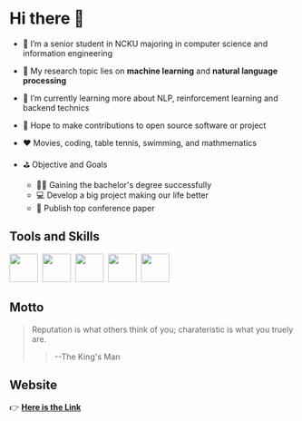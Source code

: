 # Hi there 👋

- 🔭 I’m a senior student in NCKU majoring in computer science and information engineering
- 🎯 My research topic lies on **machine learning** and **natural language processing**
- 🌱 I’m currently learning more about NLP, reinforcement learning and backend technics
- 👯 Hope to make contributions to open source software or project
- ❤️ Movies, coding, table tennis, swimming, and mathmematics
- ⛳️ Objective and Goals
  
  - 🧑‍🎓 Gaining the bachelor's degree successfully
  - 💻 Develop a big project making our life better
  - 📝 Publish top conference paper

## Tools and Skills 
<div>
<img src="https://upload.wikimedia.org/wikipedia/commons/thumb/c/c3/Python-logo-notext.svg/1869px-Python-logo-notext.svg.png" width="50" height="50">&nbsp
<img src="https://embed.zenn.studio/api/optimize-og-image/166c54c44235f24c5b04/https%3A%2F%2Fdiscuss.pytorch.org%2Fuploads%2Fdefault%2Foriginal%2F2X%2F1%2F15a7e2573aeb9e6ba8995f824d3b63171a433041.png" width="50" height="50">&nbsp
<img src="https://images.freeimages.com/fic/images/icons/2773/pictonic_free/512/prog_flask.png" width="50" height="50">&nbsp
<img src="https://cdn-icons-png.flaticon.com/512/5968/5968282.png" width="50" height="50">&nbsp
<img src="https://upload.wikimedia.org/wikipedia/commons/e/e2/Atom_1.0_icon.png" width="50" height="50">&nbsp
</div>

## Motto
> Reputation is what others think of you; charateristic is what you truely are.
>> --The King's Man

## Website
👉 [**Here is the Link**](https://larrychen20011120.github.io/)
